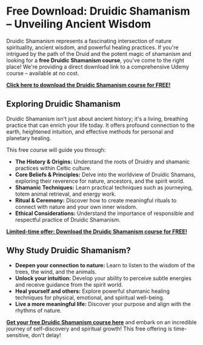 # Free Download: Druidic Shamanism – Unveiling Ancient Wisdom

Druidic Shamanism represents a fascinating intersection of nature spirituality, ancient wisdom, and powerful healing practices. If you're intrigued by the path of the Druid and the potent magic of shamanism and looking for a **free Druidic Shamanism course**, you've come to the right place! We're providing a direct download link to a comprehensive Udemy course – available at no cost.

[**Click here to download the Druidic Shamanism course for FREE!**](https://udemywork.com/druidic-shamanism)

## Exploring Druidic Shamanism

Druidic Shamanism isn't just about ancient history; it's a living, breathing practice that can enrich your life today. It offers profound connection to the earth, heightened intuition, and effective methods for personal and planetary healing.

This free course will guide you through:
*   **The History & Origins:** Understand the roots of Druidry and shamanic practices within Celtic culture.
*   **Core Beliefs & Principles:** Delve into the worldview of Druidic Shamans, exploring their reverence for nature, ancestors, and the spirit world.
*   **Shamanic Techniques:** Learn practical techniques such as journeying, totem animal retrieval, and energy work.
*   **Ritual & Ceremony:** Discover how to create meaningful rituals to connect with nature and your own inner wisdom.
*   **Ethical Considerations:** Understand the importance of responsible and respectful practice of Druidic Shamanism.

[**Limited-time offer: Download the Druidic Shamanism course for FREE!**](https://udemywork.com/druidic-shamanism)

## Why Study Druidic Shamanism?

*   **Deepen your connection to nature:** Learn to listen to the wisdom of the trees, the wind, and the animals.
*   **Unlock your intuition:** Develop your ability to perceive subtle energies and receive guidance from the spirit world.
*   **Heal yourself and others:** Explore powerful shamanic healing techniques for physical, emotional, and spiritual well-being.
*   **Live a more meaningful life:** Discover your purpose and align with the rhythms of nature.

**[Get your free Druidic Shamanism course here](https://udemywork.com/druidic-shamanism)** and embark on an incredible journey of self-discovery and spiritual growth! This free offering is time-sensitive, don't delay!
